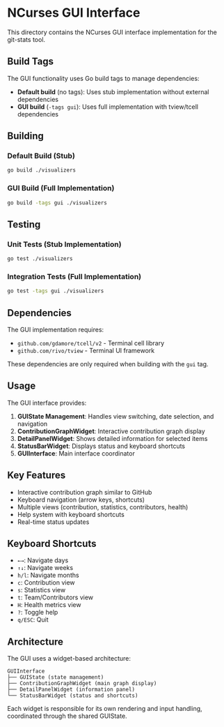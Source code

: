 # NCurses GUI Interface

This directory contains the NCurses GUI interface implementation for the git-stats tool.

## Build Tags

The GUI functionality uses Go build tags to manage dependencies:

- **Default build** (no tags): Uses stub implementation without external dependencies
- **GUI build** (`-tags gui`): Uses full implementation with tview/tcell dependencies

## Building

### Default Build (Stub)
```bash
go build ./visualizers
```

### GUI Build (Full Implementation)
```bash
go build -tags gui ./visualizers
```

## Testing

### Unit Tests (Stub Implementation)
```bash
go test ./visualizers
```

### Integration Tests (Full Implementation)
```bash
go test -tags gui ./visualizers
```

## Dependencies

The GUI implementation requires:
- `github.com/gdamore/tcell/v2` - Terminal cell library
- `github.com/rivo/tview` - Terminal UI framework

These dependencies are only required when building with the `gui` tag.

## Usage

The GUI interface provides:

1. **GUIState Management**: Handles view switching, date selection, and navigation
2. **ContributionGraphWidget**: Interactive contribution graph display
3. **DetailPanelWidget**: Shows detailed information for selected items
4. **StatusBarWidget**: Displays status and keyboard shortcuts
5. **GUIInterface**: Main interface coordinator

## Key Features

- Interactive contribution graph similar to GitHub
- Keyboard navigation (arrow keys, shortcuts)
- Multiple views (contribution, statistics, contributors, health)
- Help system with keyboard shortcuts
- Real-time status updates

## Keyboard Shortcuts

- `←→`: Navigate days
- `↑↓`: Navigate weeks
- `h/l`: Navigate months
- `c`: Contribution view
- `s`: Statistics view
- `t`: Team/Contributors view
- `H`: Health metrics view
- `?`: Toggle help
- `q/ESC`: Quit

## Architecture

The GUI uses a widget-based architecture:

```
GUIInterface
├── GUIState (state management)
├── ContributionGraphWidget (main graph display)
├── DetailPanelWidget (information panel)
└── StatusBarWidget (status and shortcuts)
```

Each widget is responsible for its own rendering and input handling, coordinated through the shared GUIState.
